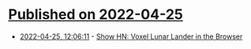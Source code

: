 # [Published on 2022-04-25](index.md)

* [2022-04-25, 12:06:11](https://news.ycombinator.com/item?id=31153333) - [Show HN: Voxel Lunar Lander in the Browser](https://github.com/EngineersNeedArt/Mooncraft2000)
